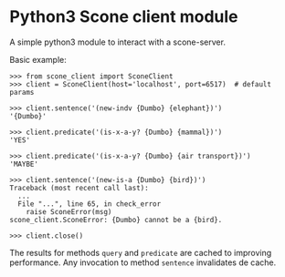 # Python3 Scone client module

A simple python3 module to interact with a scone-server.

Basic example:

    >>> from scone_client import SconeClient
    >>> client = SconeClient(host='localhost', port=6517)  # default params

    >>> client.sentence('(new-indv {Dumbo} {elephant})')
    '{Dumbo}'

    >>> client.predicate('(is-x-a-y? {Dumbo} {mammal})')
    'YES'

    >>> client.predicate('(is-x-a-y? {Dumbo} {air transport})')
    'MAYBE'

    >>> client.sentence('(new-is-a {Dumbo} {bird})')
    Traceback (most recent call last):
	  ...
      File "...", line 65, in check_error
        raise SconeError(msg)
    scone_client.SconeError: {Dumbo} cannot be a {bird}.

    >>> client.close()


The results for methods `query` and `predicate` are cached to improving performance. Any
invocation to method `sentence` invalidates de cache.
